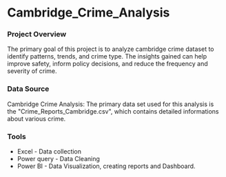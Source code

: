 # Cambridge_Crime_Analysis

### Project Overview
The primary goal of this project is to analyze cambridge crime dataset to identify patterns, trends, and crime type. The insights gained can help improve safety, inform policy decisions, and reduce the frequency and severity of crime.

### Data Source
Cambridge Crime Analysis: The primary data set used for this analysis is the "Crime_Reports_Cambridge.csv", which contains detailed informations about various crime.

### Tools
- Excel - Data collection
- Power query - Data Cleaning
- Power BI - Data Visualization, creating reports and Dashboard.

